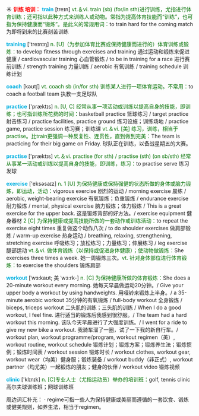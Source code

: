☀ <font color="red">**训练 培训：**</font>
<font color="sky blue">**train**</font> [treɪn] 
<font color="rgb(227, 108, 9)">vt.＆vi. train (sb) (for/in sth)进行训练，尤指进行体育训练；还可指以此种方式来训练人或动物。常指为提高体育技能而“训练”，也可指为保持健康而“锻炼”。是此义的常规用词：</font>to train hard for the coming match 为即将到来的比赛刻苦训练

<font color="sky blue">**training**</font> ['treɪnɪŋ] 
<font color="rgb(227, 108, 9)">n. [U]（为参加体育比赛或保持健康而进行的）体育训练或锻炼：</font>to develop fitness through exercises and training 通过运动和锻炼来促进健康 / cardiovascular training 心血管锻炼 / to be in training for a race 进行赛前训练 / strength training 力量训练 / aerobic 有氧训练 / training schedule 训练计划

<font color="sky blue">**coach**</font> [kəʊtʃ] 
<font color="rgb(227, 108, 9)">vt. coach sb (in/for sth) 训练某人进行一项体育运动。不常用：</font>to coach a football team 执教一支足球队 

<font color="sky blue">**practice**</font> ['præktɪs] 
<font color="rgb(227, 108, 9)">n. [U, C] 经常从事一项活动或训练以提高自身的技能，即训练；也可指训练所花费的时间：</font>basketball practice 篮球练习 / target practice 射击练习 / practice facilities, practice ground 练习设施；训练场地 / practice game, practice session 练习赛；训练课 <font color="rgb(227, 108, 9)">vt.＆vi. [美] 练习，训练，相当于practise。比train更强调一种反复性、连贯性，直到做到完美：</font>The team is practicing for their big game on Friday. 球队正在训练，以备战星期五的大赛。

<font color="sky blue">**practise**</font> ['præktɪs] 
<font color="rgb(227, 108, 9)">vt.＆vi. practise (for sth) / practise (sth) (on sb/sth) 经常从事某一活动或训练以提高自身的技能，即训练，练习：</font>to practise serve 练习发球

<font color="sky blue">**exercise**</font> ['eksəsaɪz] 
<font color="rgb(227, 108, 9)">n. 1 [U] 为保持健康或保持强健的状态所做的身体或脑力锻炼，即运动，活动：</font>vigorous exercise 剧烈的运动 / morning exercise 晨练 / aerobic, weight-bearing exercise 有氧锻炼；负重锻炼 / endurance exercise 耐力锻炼 / mental, physical exercise 脑力锻炼；体力锻炼 / This is a great exercise for the upper back. 这是锻炼背部的好方法。/ exercise equipment 健身器材 <font color="rgb(227, 108, 9)">2 [C] 为保持健康或提高技能所做的一套动作或训练活动：</font>to repeat the exercise eight times 重复做这个动作八次 / to do shoulder exercises 做肩部锻炼 / warm-up exercise 热身运动 / breathing, relaxing, strengthening, stretching exercise 呼吸练习；放松练习；力量练习；伸展练习 / leg exercise 腿部运动 <font color="rgb(227, 108, 9)">vt.＆vi. 做体育锻炼（以保持或促进身体健康）；使动物做锻炼：</font>She exercises three times a week. 她一周锻炼三次。<font color="rgb(227, 108, 9)">vt. 针对身体部位进行体育锻炼：</font>to exercise the shoulders 锻炼肩部
           
<font color="sky blue">**workout**</font> [ˈwɜ:kaʊt; 美 ˈwɜ:rk-]
<font color="rgb(227, 108, 9)">n. [C] 为保持健康所做的体育锻炼：</font>She does a 20-minute workout every morning. 她每天早晨做运动20分钟。/ Give your upper body a workout by using handweights. 用哑铃来锻炼上半身。/ a 35-minute aerobic workout 35分钟的有氧锻炼 / full-body workout 全身锻炼 / biceps, triceps workout 二头肌的训练；三头肌的训练 / When I do a good workout, I feel fine. 进行适当的锻炼后我感到很舒服。/ The team had a hard workout this morning. 该队今天早晨进行了大强度训练。/ I went for a ride to give my new bike a workout. 我骑车溜了一圈，试了一下我的新自行车。/ workout plan, workout programme/program, workout regimen（美）, workout routine, workout schedule 锻炼计划；锻炼方案；锻炼养生法；锻炼惯例；锻炼时间表 / workout session 锻炼时长 / workout clothes, workout gear, workout wear（均美）健身服；锻炼装备 / workout buddy（非正式）, workout partner（均尤美）一起锻炼的朋友；健身的伙伴 / workout video 锻炼视频

<font color="sky blue">**clinic**</font> ['klɪnɪk] 
<font color="rgb(227, 108, 9)">n. [C]专业人士（尤指运动员）举办的培训班：</font>golf, tennis clinic 高尔夫球训练班；网球训练班

周边词汇补充：
· regime可指一些人为保持健康或美丽而遵循的一套饮食、锻炼或健美规则，如养生法，相当于regimen。

